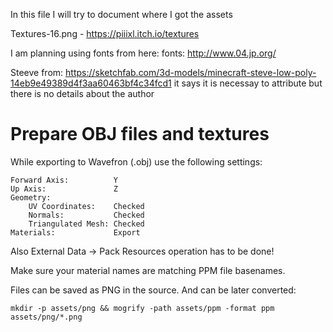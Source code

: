In this file I will try to document where I got the assets

Textures-16.png - https://piiixl.itch.io/textures

I am planning using fonts from here:
fonts: http://www.04.jp.org/

  Steeve from: https://sketchfab.com/3d-models/minecraft-steve-low-poly-14eb9e49389d4f3aa60463bf4c34fcd1
  it says it is necessay to attribute but there is no details about the author

# Prepare OBJ files and textures

While exporting to Wavefron (.obj) use the following settings:

    Forward Axis:          Y
    Up Axis:               Z
    Geometry:
        UV Coordinates:    Checked
        Normals:           Checked
        Triangulated Mesh: Checked
    Materials:             Export

Also External Data -> Pack Resources operation has to be done!

Make sure your material names are matching PPM file basenames.

Files can be saved as PNG in the source. And can be later converted:

    mkdir -p assets/png && mogrify -path assets/ppm -format ppm assets/png/*.png

